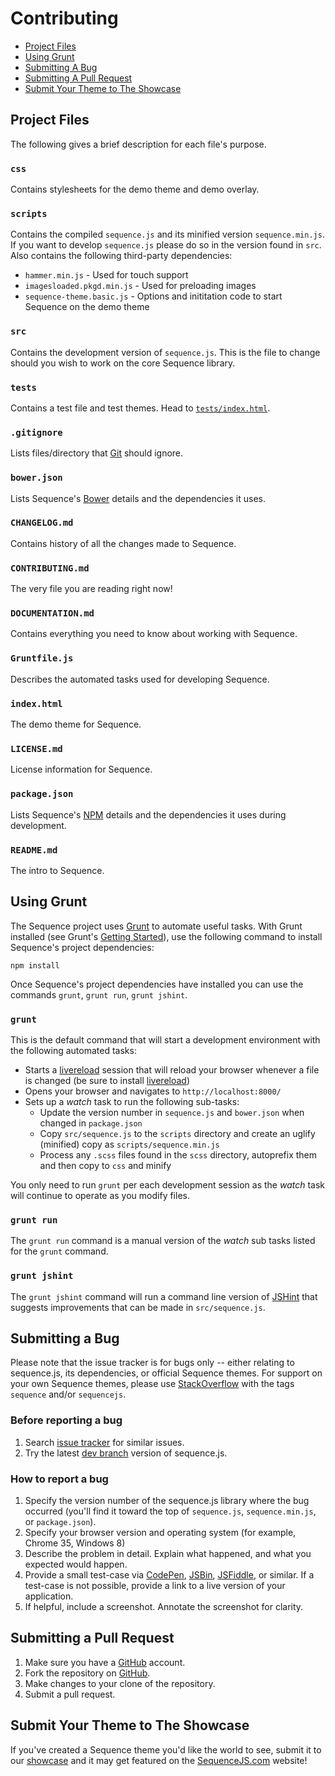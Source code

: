 # Contributing

- [Project Files](#project-files)
- [Using Grunt](#using-grunt)
- [Submitting A Bug](#submitting-a-bug)
- [Submitting A Pull Request](#submitting-a-pull-request)
- [Submit Your Theme to The Showcase](#submit-your-theme-to-the-showcase)

## Project Files

The following gives a brief description for each file's purpose.

### `css`

Contains stylesheets for the demo theme and demo overlay.

### `scripts`

Contains the compiled `sequence.js` and its minified version `sequence.min.js`. If you want to develop `sequence.js` please do so in the version found in `src`. Also contains the following third-party dependencies:

- `hammer.min.js` - Used for touch support
- `imagesloaded.pkgd.min.js` - Used for preloading images
- `sequence-theme.basic.js` - Options and inititation code to start Sequence on the demo theme

### `src`

Contains the development version of `sequence.js`. This is the file to change should you wish to work on the core Sequence library.

### `tests`

Contains a test file and test themes. Head to [`tests/index.html`](/tests/index.html).

### `.gitignore`

Lists files/directory that [Git](http://git-scm.com/) should ignore.

### `bower.json`

Lists Sequence's [Bower](http://bower.io/) details and the dependencies it uses.

### `CHANGELOG.md`

Contains history of all the changes made to Sequence.

### `CONTRIBUTING.md`

The very file you are reading right now!

### `DOCUMENTATION.md`

Contains everything you need to know about working with Sequence.

### `Gruntfile.js`

Describes the automated tasks used for developing Sequence.

### `index.html`

The demo theme for Sequence.

### `LICENSE.md`

License information for Sequence.

### `package.json`

Lists Sequence's [NPM](https://www.npmjs.org/) details and the dependencies it uses during development.

### `README.md`

The intro to Sequence.

## Using Grunt

The Sequence project uses [Grunt](http://gruntjs.com/) to automate useful tasks. With Grunt installed (see Grunt's [Getting Started](http://gruntjs.com/getting-started)), use the following command to install Sequence's project dependencies:

```
npm install
```

Once Sequence's project dependencies have installed you can use the commands `grunt`, `grunt run`, `grunt jshint`.

### `grunt`

This is the default command that will start a development environment with the following automated tasks:

- Starts a [livereload](http://livereload.com/) session that will reload your browser whenever a file is changed (be sure to install [livereload](http://livereload.com/))
- Opens your browser and navigates to `http://localhost:8000/`
- Sets up a *watch* task to run the following sub-tasks:
  - Update the version number in `sequence.js` and `bower.json` when changed in `package.json`
  - Copy `src/sequence.js` to the `scripts` directory and create an uglify (minified) copy as `scripts/sequence.min.js`
  - Process any `.scss` files found in the `scss` directory, autoprefix them and then copy to `css` and minify

You only need to run `grunt` per each development session as the *watch* task will continue to operate as you modify files.

### `grunt run`

The `grunt run` command is a manual version of the *watch* sub tasks listed for the `grunt` command.

### `grunt jshint`

The `grunt jshint` command will run a command line version of [JSHint](http://www.jshint.com/about/) that suggests improvements that can be made in `src/sequence.js`.

## Submitting a Bug

Please note that the issue tracker is for bugs only -- either relating to sequence.js, its dependencies, or official Sequence themes. For support on your own Sequence themes, please use [StackOverflow](http://stackoverflow.com/questions/ask?tags=sequence|sequencejs) with the tags `sequence` and/or `sequencejs`.

### Before reporting a bug

1. Search [issue tracker](https://github.com/IanLunn/Sequence/issues) for similar issues.
2. Try the latest [dev branch](https://github.com/IanLunn/Sequence/tree/dev) version of sequence.js.

### How to report a bug

1. Specify the version number of the sequence.js library where the bug occurred (you'll find it toward the top of `sequence.js`, `sequence.min.js`, or `package.json`).
2. Specify your browser version and operating system (for example, Chrome 35, Windows 8)
3. Describe the problem in detail. Explain what happened, and what you expected would happen.
4. Provide a small test-case via [CodePen](http://codepen.io/), [JSBin](http://jsbin.com/), [JSFiddle](http://jsfiddle.net/), or similar. If a test-case is not possible, provide a link to a live version of your application.
5. If helpful, include a screenshot. Annotate the screenshot for clarity.

## Submitting a Pull Request

1. Make sure you have a [GitHub](https://github.com/) account.
2. Fork the repository on [GitHub](https://github.com/IanLunn/Sequence).
3. Make changes to your clone of the repository.
4. Submit a pull request.

## Submit Your Theme to The Showcase

If you've created a Sequence theme you'd like the world to see, submit it to our [showcase](https://github.com/IanLunn/Sequence/wiki/Showcase) and it may get featured on the [SequenceJS.com](http://sequencejs.com/) website!
